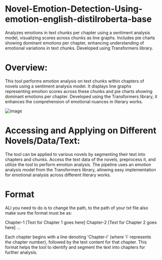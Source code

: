 # Novel-Emotion-Detection-Using-emotion-english-distilroberta-base
Analyzes emotions in text chunks per chapter using a sentiment analysis model, visualizing scores across chunks as line graphs. Includes pie charts showing dominant emotions per chapter, enhancing understanding of emotional variations in text chunks. Developed using Transformers library.



# Overview:
This tool performs emotion analysis on text chunks within chapters of novels using a sentiment analysis model. It displays line graphs representing emotion scores across these chunks and pie charts showing dominant emotions per chapter. Developed using the Transformers library, it enhances the comprehension of emotional nuances in literary works.

![image](https://github.com/Hasibwajid/Novel-s-Emotion-Detection-Using-emotion-english-distilroberta-base/assets/72168225/88a4a527-13e5-4d3d-bb90-36b092410dc1)

# Accessing and Applying on Different Novels/Data/Text:
The tool can be applied to various novels by segmenting their text into chapters and chunks. Access the text data of the novels, preprocess it, and utilize the tool to perform emotion analysis. The pipeline uses an emotion analysis model from the Transformers library, allowing easy implementation for emotional analysis across different literary works.

# Format 
ALl you need to do is to change the path, to the path of your txt file also make sure the format must be as:

Chapter-1
[Text for Chapter 1 goes here]
Chapter-2
[Text for Chapter 2 goes here]
...

Each chapter begins with a line denoting 'Chapter-i' (where 'i' represents the chapter number), followed by the text content for that chapter. This format helps the tool to identify and segment the text into chapters for further analysis.

